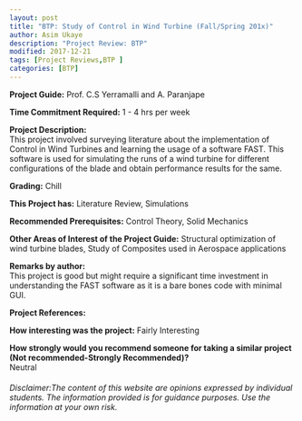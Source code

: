 ```yaml
---
layout: post
title: "BTP: Study of Control in Wind Turbine (Fall/Spring 201x)"
author: Asim Ukaye
description: "Project Review: BTP"
modified: 2017-12-21
tags: [Project Reviews,BTP ]
categories: [BTP]
---
```


**Project Guide:** Prof. C.S Yerramalli and A. Paranjape

**Time Commitment Required:** 1 - 4 hrs per week

**Project Description:**  
This project involved surveying literature about the implementation of Control in Wind Turbines and learning the usage of a software FAST. This software is used for simulating the runs of a wind turbine for different configurations of the blade and obtain performance results for the same.

**Grading:** Chill

**This Project has:** Literature Review, Simulations

**Recommended Prerequisites:** Control Theory, Solid Mechanics

**Other Areas of Interest of the Project Guide:** Structural optimization of wind turbine blades, Study of Composites used in Aerospace applications

**Remarks by author:**  
This project is good but might require a significant time investment in understanding the FAST software as it is a bare bones code with minimal GUI.

**Project References:**  


**How interesting was the project:** Fairly Interesting

**How strongly would you recommend someone for taking a similar project (Not recommended-Strongly Recommended)?**  
Neutral

###### Disclaimer:The content of this website are opinions expressed by individual students. The information provided is for guidance purposes. Use the information at your own risk. 